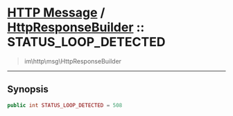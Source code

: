 # [HTTP Message](http.md) / [HttpResponseBuilder](http-HttpResponseBuilder.md) :: STATUS_LOOP_DETECTED
 > im\http\msg\HttpResponseBuilder
____

## Synopsis
```php
public int STATUS_LOOP_DETECTED = 508
```
